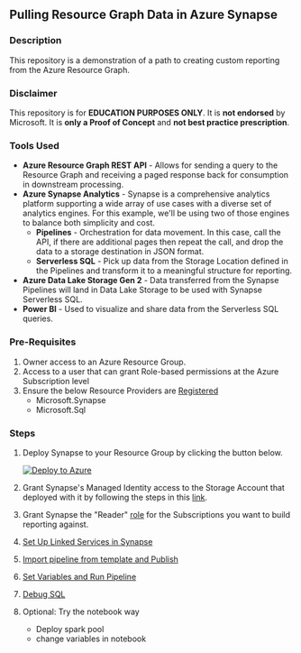 ## Pulling Resource Graph Data in Azure Synapse

### Description
This repository is a demonstration of a path to creating custom reporting from the Azure Resource Graph.

### Disclaimer
This repository is for __EDUCATION PURPOSES ONLY__. It is __not endorsed__ by Microsoft. It is __only a Proof of Concept__ and __not best practice prescription__.

### Tools Used
- __Azure Resource Graph REST API__ - Allows for sending a query to the Resource Graph and receiving a paged response back for consumption in downstream processing.
- __Azure Synapse Analytics__ - Synapse is a comprehensive analytics platform supporting a wide array of use cases with a diverse set of analytics engines. For this example, we'll be using two of those engines to balance both simplicity and cost.
    - __Pipelines__ - Orchestration for data movement. In this case, call the API, if there are additional pages then repeat the call, and drop the data to a storage destination in JSON format. 
    - __Serverless SQL__ - Pick up data from the Storage Location defined in the Pipelines and transform it to a meaningful structure for reporting.
- __Azure Data Lake Storage Gen 2__ - Data transferred from the Synapse Pipelines will land in Data Lake Storage to be used with Synapse Serverless SQL. 
- __Power BI__ - Used to visualize and share data from the Serverless SQL queries.

### Pre-Requisites
1) Owner access to an Azure Resource Group.
2) Access to a user that can grant Role-based permissions at the Azure Subscription level
3) Ensure the below Resource Providers are [Registered](https://learn.microsoft.com/en-us/azure/azure-resource-manager/management/resource-providers-and-types#azure-portal)
    - Microsoft.Synapse
    - Microsoft.Sql

### Steps

1) Deploy Synapse to your Resource Group by clicking the button below.

    [![Deploy to Azure](https://aka.ms/deploytoazurebutton)](https://portal.azure.com/#create/Microsoft.Template/uri/https%3A%2F%2Fraw.githubusercontent.com%2Fsqlzack%2Fzm-deployment-repo%2Fmain%2Farm%2Fsynapse%2FsynapseBase.json)

2) Grant Synapse's Managed Identity access to the Storage Account that deployed with it by following the steps in this [link](https://learn.microsoft.com/en-us/azure/synapse-analytics/security/how-to-grant-workspace-managed-identity-permissions#grant-permissions-to-managed-identity-after-workspace-creation).
3) Grant Synapse the "Reader" [role](https://learn.microsoft.com/en-us/azure/role-based-access-control/rbac-and-directory-admin-roles#azure-roles) for the Subscriptions you want to build reporting against.
3) [Set Up Linked Services in Synapse](./docs/linkedServices.md)
4) [Import pipeline from template and Publish](./docs/pipeline.md)
5) [Set Variables and Run Pipeline](./docs/runPipeline.md) 
6) [Debug SQL](./docs/runSQL.md)
7) Optional: Try the notebook way
    - Deploy spark pool 
    - change variables in notebook
